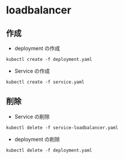 # loadbalancer

## 作成

+ deployment の作成

```
kubectl create -f deployment.yaml
```

+ Service の作成

```
kubectl create -f service.yaml
```

## 削除

+ Service の削除

```
kubectl delete -f service-loadbalancer.yaml
```

+ deployment の削除

```
kubectl delete -f deployment.yaml
```
